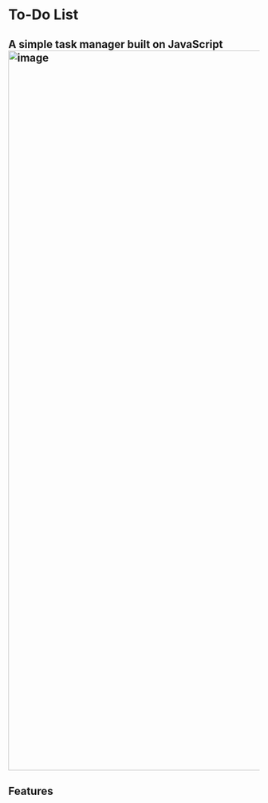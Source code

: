 # To-Do List

A simple task manager built on JavaScript
<img width="1440" alt="image" src="https://user-images.githubusercontent.com/90006654/175792355-b57a6c26-a8d9-4672-98eb-5e5d7692a662.png">
---

## Features

